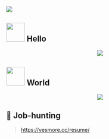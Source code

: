 <img src="https://visitor-badge.glitch.me/badge?page_id=yesmore.yesmore" />

## <img width='50' src='https://emojis.slackmojis.com/emojis/images/1597609813/10031/60fps_parrot.gif?1597609813'/> Hello  

<p align='center'>
  <img style="max-width: 100%;" align='middle' src="https://github-readme-stats.vercel.app/api?username=yesmore&show_icons=true&theme=radical" />
  
</p>  

## <img width='50' src='https://emojis.slackmojis.com/emojis/images/1600706728/10521/meow_code.gif?1600706728'/> World

<p align='center'>
  <img style="max-width: 100%;" align='middle' src="https://github-readme-stats.vercel.app/api/top-langs/?username=yesmore&layout=compact" />
</p>

## 📖 Job-hunting

> <a href='https://yesmore.cc/resume/' target='_blank'>https://yesmore.cc/resume/</a>

### 
